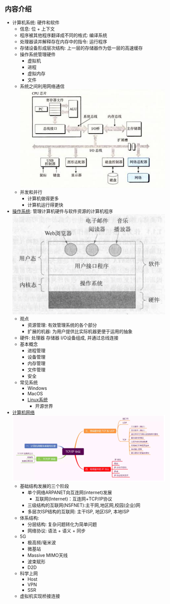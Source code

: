## 内容介绍
- 计算机系统: 硬件和软件
    - 信息: 位 + 上下文
    - 程序被其他程序翻译成不同的格式: 编译系统
    - 处理器读并解释存在内存中的指令: 运行程序
    - 存储设备形成层次结构: 上一层的存储器作为低一层的高速缓存
    - 操作系统管理硬件
        - 虚拟机
        - 进程
        - 虚拟内存
        - 文件
    - 系统之间利用网络通信 ![system](PNG/system.png)
    - 并发和并行
        - 计算机做得更多
        - 计算机运行得更快
- [操作系统](OS/os.md): 管理计算机硬件与软件资源的计算机程序 ![OS](PNG/os.png)
    - 观点
        - 资源管理: 有效管理系统的各个部分
        - 扩展的机器: 为用户提供比实际机器更便于运用的抽象
    - 硬件: 处理器 存储器 I/O设备组成, 并通过总线连接
    - 基本概念
        - 进程管理
        - 设备管理
        - 内存管理
        - 文件管理
        - 安全
    - 常见系统
        - Windows
        - MacOS
        - [Linux系统](OS/Linux/linux.md)
            - 开源世界
- [计算机网络](network/network.md) ![TCP/IP](PNG/TCP-IP.png)
    - 基础结构发展的三个阶段
        - 单个网络ARPANET向互连网(internet)发展
            - 互联网(Internet)：互连网+TCP/IP协议
        - 三级结构的互联网(NSFNET):主干网,地区网,校园(企业)网
        - 多层次ISP结构的互联网: 主干ISP, 地区ISP, 本地ISP
    - 体系结构:
        - 分层结构: 复杂问题转化为简单问题
        - 网络协议: 语法 + 语义 + 同步
    - 5G
        - 极高频/毫米波
        - 微基站
        - Massive MIMO天线
        - 波束赋形
        - D2D
    - 科学上网
        - Host
        - VPN
        - SSR
    - 虚拟机实现桥接连接
